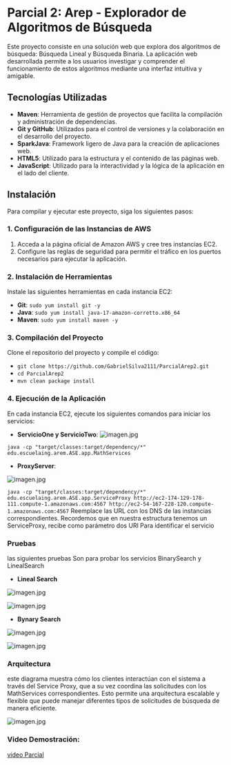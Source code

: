 # Parcial 2: Arep - Explorador de Algoritmos de Búsqueda

Este proyecto consiste en una solución web que explora dos algoritmos de búsqueda: Búsqueda Lineal y Búsqueda Binaria. La aplicación web desarrollada permite a los usuarios investigar y comprender el funcionamiento de estos algoritmos mediante una interfaz intuitiva y amigable.

## Tecnologías Utilizadas

- **Maven**: Herramienta de gestión de proyectos que facilita la compilación y administración de dependencias.
- **Git y GitHub**: Utilizados para el control de versiones y la colaboración en el desarrollo del proyecto.
- **SparkJava**: Framework ligero de Java para la creación de aplicaciones web.
- **HTML5**: Utilizado para la estructura y el contenido de las páginas web.
- **JavaScript**: Utilizado para la interactividad y la lógica de la aplicación en el lado del cliente.

## Instalación

Para compilar y ejecutar este proyecto, siga los siguientes pasos:

### 1. Configuración de las Instancias de AWS

1. Acceda a la página oficial de Amazon AWS y cree tres instancias EC2.
2. Configure las reglas de seguridad para permitir el tráfico en los puertos necesarios para ejecutar la aplicación.

### 2. Instalación de Herramientas

Instale las siguientes herramientas en cada instancia EC2:

- **Git**: `sudo yum install git -y`
- **Java**: `sudo yum install java-17-amazon-corretto.x86_64`
- **Maven**: `sudo yum install maven -y`

### 3. Compilación del Proyecto

Clone el repositorio del proyecto y compile el código:

- `git clone https://github.com/GabrielSilva2111/ParcialArep2.git`
- `cd ParcialArep2`
- `mvn clean package install`

### 4. Ejecución de la Aplicación

En cada instancia EC2, ejecute los siguientes comandos para iniciar los servicios:

- **ServicioOne y ServicioTwo**:
![imagen.jpg](imagenes/imagen2.jpg)


`java -cp "target/classes:target/dependency/*" edu.escuelaing.arem.ASE.app.MathServices`

- **ProxyServer**:

![imagen.jpg](imagenes/imagen1.jpg)

  `java -cp "target/classes:target/dependency/*" edu.escuelaing.arem.ASE.app.ServiceProxy http://ec2-174-129-178-111.compute-1.amazonaws.com:4567 http://ec2-54-167-228-120.compute-1.amazonaws.com:4567`
  Reemplace las URL con los DNS de las instancias correspondientes.
  Recordemos que en nuestra estructura tenemos un ServiceProxy, recibe como parámetro
  dos URl Para identificar el servicio

### Pruebas
las siguientes pruebas Son para probar los servicios BinarySearch y LinealSearch
- **Lineal Search**

![imagen.jpg](imagenes/imagen4.jpg)

![imagen.jpg](imagenes/imagen6.jpg)
- **Bynary Search**

![imagen.jpg](imagenes/imagen7.jpg)

![imagen.jpg](imagenes/imagen8.jpg)

### Arquitectura
este diagrama muestra cómo los clientes interactúan con 
el sistema a través del Service Proxy, que a su vez coordina las 
solicitudes con los MathServices correspondientes. Esto permite una arquitectura escalable y flexible que puede manejar diferentes tipos de solicitudes de búsqueda de manera eficiente.

![imagen.jpg](imagenes/imagen5.jpg)


### Video Demostración:
[video Parcial](https://www.youtube.com/watch?v=QI8R2rhdQ7o)


  









